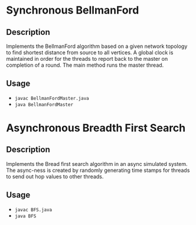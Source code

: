 # Synchronous BellmanFord

## Description </n>
Implements the BellmanFord algorithm based on a given network topology to find shortest distance from source to all vertices. </n> A global clock is maintained in order for the threads to report back to the master on completion of a round. The main method runs the master thread. </n>
## Usage
* `javac BellmanFordMaster.java`  <br/>
* `java BellmanFordMaster`

# Asynchronous Breadth First Search
## Description
Implements the Bread first search algorithm in an async simulated system. The async-ness is created by randomly generating time stamps for threads to send out hop values to other threads. <n>
## Usage
* `javac BFS.java`  <br/>
* `java BFS`
